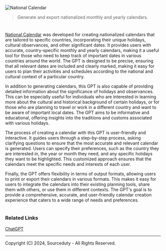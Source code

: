 ![National Calendar](https://github.com/user-attachments/assets/81a5c178-f51c-4788-af3c-2a5eaa2b1e40)

> Generate and export nationalized monthly and yearly calendars.

#

[National Calendar](https://chatgpt.com/g/g-KhUXLgoHa-national-calendar) was developed for creating nationalized calendars that are tailored to specific countries, incorporating their unique holidays, cultural observances, and other significant dates. It provides users with accurate, country-specific monthly and yearly calendars, making it a useful tool for those who need to keep track of important dates in various countries around the world. The GPT is designed to be precise, ensuring that all relevant dates are included and clearly marked, making it easy for users to plan their activities and schedules according to the national and cultural context of a particular country.

In addition to generating calendars, this GPT is also capable of providing detailed information about the significance of holidays and observances. This can be especially useful for individuals who are interested in learning more about the cultural and historical background of certain holidays, or for those who are planning to travel or work in a different country and want to be aware of important local dates. The GPT aims to be informative and educational, offering insights into the traditions and customs associated with various holidays.

The process of creating a calendar with this GPT is user-friendly and interactive. It guides users through a step-by-step process, asking clarifying questions to ensure that the most accurate and relevant calendar is generated. Users can specify their preferences, such as the country they are interested in, the year or month they need, and any specific holidays they want to be highlighted. This customized approach ensures that the calendars meet the specific needs and interests of each user.

Finally, the GPT offers flexibility in terms of output formats, allowing users to print or export their calendars in various formats. This makes it easy for users to integrate the calendars into their existing planning tools, share them with others, or use them in different contexts. The GPT's goal is to provide a comprehensive, accurate, and user-friendly calendar creation experience that caters to a wide range of needs and preferences.

#
### Related Links

[ChatGPT](https://github.com/sourceduty/ChatGPT)

***
Copyright (C) 2024, Sourceduty - All Rights Reserved.
